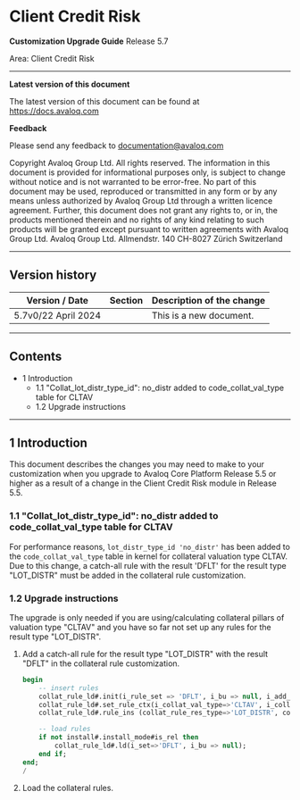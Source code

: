 # Client Credit Risk

**Customization Upgrade Guide**
Release 5.7

Area: Client Credit Risk

---
**Latest version of this document**

The latest version of this document can be found at https://docs.avaloq.com

**Feedback**

Please send any feedback to documentation@avaloq.com

Copyright Avaloq Group Ltd. All rights reserved.
The information in this document is provided for informational purposes only, is subject to change without notice and is not warranted to be error-free. No part of this document may be used, reproduced or transmitted in any form or by any means unless authorized by Avaloq Group Ltd through a written licence agreement. Further, this document does not grant any rights to, or in, the products mentioned therein and no rights of any kind relating to such products will be granted except pursuant to written agreements with Avaloq Group Ltd.
Avaloq Group Ltd. Allmendstr. 140 CH-8027 Zürich Switzerland

---
## Version history

| Version / Date     | Section | Description of the change |
| ------------------ | ------- | ------------------------- |
| 5.7v0/22 April 2024 |         | This is a new document.   |

---
## Contents

* 1 Introduction
    * 1.1 "Collat_lot_distr_type_id": no_distr added to code_collat_val_type table for CLTAV
    * 1.2 Upgrade instructions

---
## 1 Introduction

This document describes the changes you may need to make to your customization when you upgrade to Avaloq Core Platform Release 5.5 or higher as a result of a change in the Client Credit Risk module in Release 5.5.

### 1.1 "Collat_lot_distr_type_id": no_distr added to code_collat_val_type table for CLTAV

For performance reasons, `lot_distr_type_id 'no_distr'` has been added to the `code_collat_val_type` table in kernel for collateral valuation type CLTAV. Due to this change, a catch-all rule with the result 'DFLT' for the result type "LOT_DISTR" must be added in the collateral rule customization.

### 1.2 Upgrade instructions

The upgrade is only needed if you are using/calculating collateral pillars of valuation type "CLTAV" and you have so far not set up any rules for the result type "LOT_DISTR".

1.  Add a catch-all rule for the result type "LOT_DISTR" with the result "DFLT" in the collateral rule customization.
    ```sql
    begin
        -- insert rules
        collat_rule_ld#.init(i_rule_set => 'DFLT', i_bu => null, i_add_rule_set => true);
        collat_rule_ld#.set_rule_ctx(i_collat_val_type=>'CLTAV', i_collat_rule_res_type=>'LOT_DISTR');
        collat_rule_ld#.rule_ins (collat_rule_res_type=>'LOT_DISTR', collat_lot_distr=>'DFLT', prio=> '0000', descn=>'Default Distribution for CLTAV');
    
        -- load rules
        if not install#.install_mode#is_rel then
            collat_rule_ld#.ld(i_set=>'DFLT', i_bu => null);
        end if;
    end;
    /
    ```
2.  Load the collateral rules.
